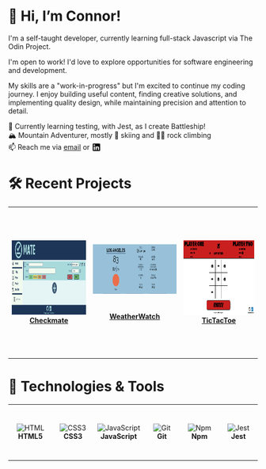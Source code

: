 # 👋 Hi, I’m Connor! 

I'm a self-taught developer, currently learning full-stack Javascript via The Odin Project.  
  
I'm open to work! I'd love to explore opportunities for software engineering and development.  

My skills are a "work-in-progress" but I'm excited to continue my coding journey. I enjoy building useful content, finding creative solutions, and implementing quality design, while maintaining precision and attention to detail.

🌱 Currently learning testing, with Jest, as I create Battleship!  
🏔️ Mountain Adventurer, mostly 🎿 skiing and 🧗‍♂️ rock climbing  
📫 Reach me via <a href="mailto:connor.warme@gmail.com">email</a> or <a href="https://www.linkedin.com/in/connor-warme-13c8"><img src="https://github.com/connorwarme/weather/blob/main/src/icons/linkedin.svg" height="20" width="20" align="top"/></a>  


# 🛠️ Recent Projects  
  
<table>
  <tr>
    <td align="center" height="300" width="400">
      <a href="https://connorwarme.github.io/toDo/" target="_blank">
      <img
        src="https://github.com/connorwarme/toDo/blob/main/screenshots/to-do.png?raw=true"
        width="300"
        height="150"
        alt="To-Do"
      />
      </a>
      <br /><strong><a href="https://connorwarme.github.io/toDo/" target="_blank">Checkmate</a></strong>
    </td>
    <td align="center" height="300" width="400">
      <a href="https://connorwarme.github.io/weather/" target="_blank">
      <img
        src="https://github.com/connorwarme/weather/blob/main/screenshots/la.png?raw=true 'preview'"
        width="400"
        height="100"
        alt="Weather App"
      />
      </a>
      <br />
      <br/>
      <br/><strong><a href="https://connorwarme.github.io/weather/" target="_blank">WeatherWatch</a></strong>
    </td>
    <td align="center" height="300" width="400">
      <a href="https://connorwarme.github.io/tictactoe/" target="_blank">
      <img
        src="https://github.com/connorwarme/tictactoe/blob/main/Screenshot%202022-10-05%20at%2018-26-57%20TicTacToe.png?raw=true"
        width="300"
        height="150"
        alt="TicTacToe"
      />
      </a>
      <br /><strong><a href="https://connorwarme.github.io/tictactoe/" target="_blank">TicTacToe</a></strong>
    </td>
  <tr>
</table>  
  
# 🧰 Technologies & Tools  

<table>
  <tr>
    <td align="center" height="108" width="108">
      <img
        src="https://cdn.jsdelivr.net/gh/devicons/devicon/icons/html5/html5-plain.svg"
        width="48"
        height="48"
        alt="HTML"
      />
      <br /><strong>HTML5</strong>
    </td>
    <td align="center" height="108" width="108">
      <img
        src="https://cdn.jsdelivr.net/gh/devicons/devicon/icons/css3/css3-plain.svg"
        width="48"
        height="48"
        alt="CSS3"
      />
      <br /><strong>CSS3</strong>
    </td>
    <td align="center" height="108" width="108">
      <img
        src="https://cdn.jsdelivr.net/gh/devicons/devicon/icons/javascript/javascript-plain.svg"
        width="48"
        height="48"
        alt="JavaScript"
      />
      <br /><strong>JavaScript</strong>
    </td>
    <td align="center" height="108" width="108">
      <img
        src="https://cdn.jsdelivr.net/gh/devicons/devicon/icons/git/git-original.svg"
        width="48"
        height="48"
        alt="Git"
      />
      <br /><strong>Git</strong>
    </td>
    <td align="center" height="108" width="108">
      <img
        src="https://cdn.jsdelivr.net/gh/devicons/devicon/icons/npm/npm-original-wordmark.svg"
        width="48"
        height="48"
        alt="Npm"
      />
      <br /><strong>Npm</strong>
    </td>
    <td align="center" height="108" width="108">
      <img
        src="https://cdn.jsdelivr.net/gh/devicons/devicon/icons/jest/jest-plain.svg"
        width="48"
        height="48"
        alt="Jest"
      />
      <br /><strong>Jest</strong>
    </td>
  <tr>
</table>
